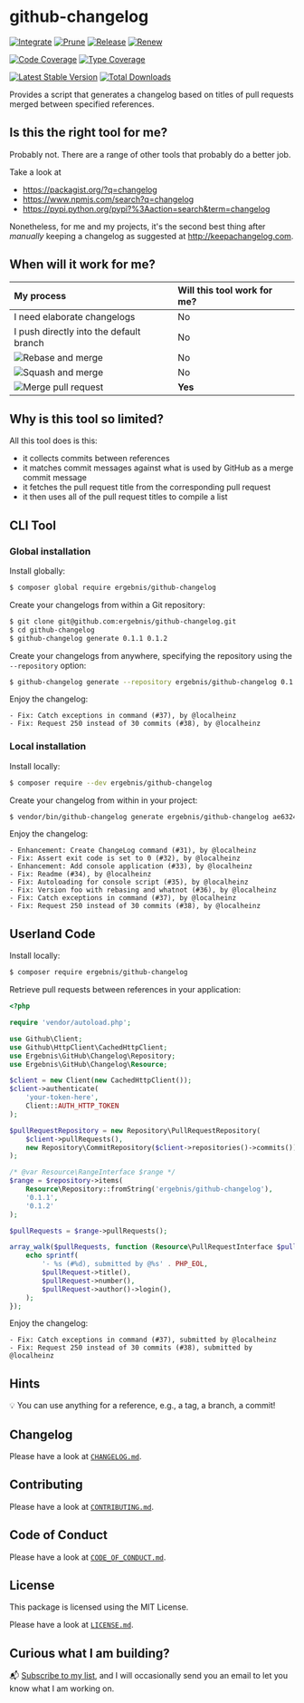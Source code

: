 # github-changelog

[![Integrate](https://github.com/ergebnis/github-changelog/workflows/Integrate/badge.svg)](https://github.com/ergebnis/github-changelog/actions)
[![Prune](https://github.com/ergebnis/github-changelog/workflows/Prune/badge.svg)](https://github.com/ergebnis/github-changelog/actions)
[![Release](https://github.com/ergebnis/github-changelog/workflows/Release/badge.svg)](https://github.com/ergebnis/github-changelog/actions)
[![Renew](https://github.com/ergebnis/github-changelog/workflows/Renew/badge.svg)](https://github.com/ergebnis/github-changelog/actions)

[![Code Coverage](https://codecov.io/gh/ergebnis/github-changelog/branch/main/graph/badge.svg)](https://codecov.io/gh/ergebnis/github-changelog)
[![Type Coverage](https://shepherd.dev/github/ergebnis/github-changelog/coverage.svg)](https://shepherd.dev/github/ergebnis/github-changelog)

[![Latest Stable Version](https://poser.pugx.org/ergebnis/github-changelog/v/stable)](https://packagist.org/packages/ergebnis/github-changelog)
[![Total Downloads](https://poser.pugx.org/ergebnis/github-changelog/downloads)](https://packagist.org/packages/ergebnis/github-changelog)

Provides a script that generates a changelog based on titles of pull requests merged between specified references.

## Is this the right tool for me?

Probably not. There are a range of other tools that probably do a better job.

Take a look at

* https://packagist.org/?q=changelog
* https://www.npmjs.com/search?q=changelog
* https://pypi.python.org/pypi?%3Aaction=search&term=changelog

Nonetheless, for me and my projects, it's the second best thing after *manually*
keeping a changelog as suggested at http://keepachangelog.com.

## When will it work for me?

| My process                                   | Will this tool work for me? |
|:---------------------------------------------|:----------------------------|
| I need elaborate changelogs                  | No                          |
| I push directly into the default branch      | No                          |
| ![Rebase and merge][rebase-and-merge-button] | No                          |
| ![Squash and merge][squash-and-merge-button] | No                          |
| ![Merge pull request][merge-button]          | **Yes**                     |

[rebase-and-merge-button]: https://user-images.githubusercontent.com/605483/30547612-18674f5c-9c90-11e7-8c0c-b300a8abb30c.png
[squash-and-merge-button]: https://user-images.githubusercontent.com/605483/30547621-1e1683fa-9c90-11e7-8233-fe41629d84d6.png
[merge-button]: https://user-images.githubusercontent.com/605483/30547611-18656e26-9c90-11e7-9dd3-c49aaa9bb4bf.png

## Why is this tool so limited?

All this tool does is this:

- it collects commits between references
- it matches commit messages against what is used by GitHub as a merge commit message
- it fetches the pull request title from the corresponding pull request
- it then uses all of the pull request titles to compile a list

## CLI Tool

### Global installation

Install globally:

```sh
$ composer global require ergebnis/github-changelog
```

Create your changelogs from within a Git repository:

```sh
$ git clone git@github.com:ergebnis/github-changelog.git
$ cd github-changelog
$ github-changelog generate 0.1.1 0.1.2
```

Create your changelogs from anywhere, specifying the repository using the `--repository` option:

```sh
$ github-changelog generate --repository ergebnis/github-changelog 0.1.1 0.1.2
```

Enjoy the changelog:

```
- Fix: Catch exceptions in command (#37), by @localheinz
- Fix: Request 250 instead of 30 commits (#38), by @localheinz
```

### Local installation

Install locally:

```sh
$ composer require --dev ergebnis/github-changelog
```

Create your changelog from within in your project:

```sh
$ vendor/bin/github-changelog generate ergebnis/github-changelog ae63248 main
```

Enjoy the changelog:

```
- Enhancement: Create ChangeLog command (#31), by @localheinz
- Fix: Assert exit code is set to 0 (#32), by @localheinz
- Enhancement: Add console application (#33), by @localheinz
- Fix: Readme (#34), by @localheinz
- Fix: Autoloading for console script (#35), by @localheinz
- Fix: Version foo with rebasing and whatnot (#36), by @localheinz
- Fix: Catch exceptions in command (#37), by @localheinz
- Fix: Request 250 instead of 30 commits (#38), by @localheinz
```

## Userland Code

Install locally:

```sh
$ composer require ergebnis/github-changelog
```

Retrieve pull requests between references in your application:

```php
<?php

require 'vendor/autoload.php';

use Github\Client;
use Github\HttpClient\CachedHttpClient;
use Ergebnis\GitHub\Changelog\Repository;
use Ergebnis\GitHub\Changelog\Resource;

$client = new Client(new CachedHttpClient());
$client->authenticate(
    'your-token-here',
    Client::AUTH_HTTP_TOKEN
);

$pullRequestRepository = new Repository\PullRequestRepository(
    $client->pullRequests(),
    new Repository\CommitRepository($client->repositories()->commits())
);

/* @var Resource\RangeInterface $range */
$range = $repository->items(
    Resource\Repository::fromString('ergebnis/github-changelog'),
    '0.1.1',
    '0.1.2'
);

$pullRequests = $range->pullRequests();

array_walk($pullRequests, function (Resource\PullRequestInterface $pullRequest) {
    echo sprintf(
        '- %s (#%d), submitted by @%s' . PHP_EOL,
        $pullRequest->title(),
        $pullRequest->number(),
        $pullRequest->author()->login(),
    );
});

```

Enjoy the changelog:

```
- Fix: Catch exceptions in command (#37), submitted by @localheinz
- Fix: Request 250 instead of 30 commits (#38), submitted by @localheinz
```

## Hints

:bulb: You can use anything for a reference, e.g., a tag, a branch, a commit!

## Changelog

Please have a look at [`CHANGELOG.md`](CHANGELOG.md).

## Contributing

Please have a look at [`CONTRIBUTING.md`](.github/CONTRIBUTING.md).

## Code of Conduct

Please have a look at [`CODE_OF_CONDUCT.md`](https://github.com/ergebnis/.github/blob/main/CODE_OF_CONDUCT.md).

## License

This package is licensed using the MIT License.

Please have a look at [`LICENSE.md`](LICENSE.md).

## Curious what I am building?

:mailbox_with_mail: [Subscribe to my list](https://localheinz.com/projects/), and I will occasionally send you an email to let you know what I am working on.
